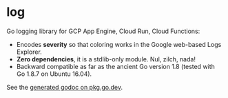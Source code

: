 # log

Go logging library for GCP App Engine, Cloud Run, Cloud Functions:

- Encodes **severity** so that coloring works in the Google web-based Logs Explorer.
- **Zero dependencies**, it is a stdlib-only module. Nul, zilch, nada!
- Backward compatible as far as the ancient Go version 1.8 (tested with Go 1.8.7 on Ubuntu 16.04).

See the [generated godoc on pkg.go.dev](https://pkg.go.dev/github.com/apsystole/log).

